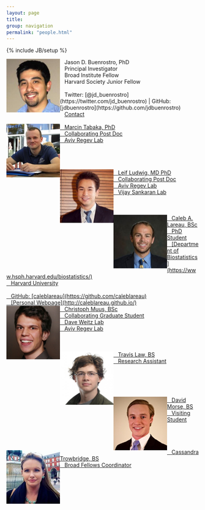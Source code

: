 ```yaml
---
layout: page
title:
group: navigation
permalink: "people.html"
---
```

{% include JB/setup %}

<img alt="Jason D. Buenrostro, PhD" align="left" src="media/people/JasonBuenrostro.jpg" width="140" height="140"/>
&nbsp;&nbsp;&nbsp;Jason D. Buenrostro, PhD<br>
&nbsp;&nbsp;&nbsp;Principal Investigator<br>
&nbsp;&nbsp;&nbsp;Broad Institute Fellow<br>
&nbsp;&nbsp;&nbsp;Harvard Society Junior Fellow<br>
<br>
&nbsp;&nbsp;&nbsp;Twitter: [@jd_buenrostro](https://twitter.com/jd_buenrostro) |
GitHub: [jdbuenrostro](https://github.com/jdbuenrostro)<br>
&nbsp;&nbsp;&nbsp;<a href="mailto:jbuen@broadinstitute.org">Contact<br>
<br>

<img alt="Marcin Tabaka" align="left" src="media/people/MarcinTabaka.jpg" width="140" height="140"/>
&nbsp;&nbsp;&nbsp;Marcin Tabaka, PhD<br>
&nbsp;&nbsp;&nbsp;Collaborating Post Doc<br>
&nbsp;&nbsp;&nbsp;Aviv Regev Lab<br>
<br><br><br><br>

<img alt="Leif Ludwig" align="left" src="media/people/LeifLudwig.jpg" width="140" height="140"/>
&nbsp;&nbsp;&nbsp;Leif Ludwig, MD PhD<br>
&nbsp;&nbsp;&nbsp;Collaborating Post Doc<br>
&nbsp;&nbsp;&nbsp;Aviv Regev Lab<br>
&nbsp;&nbsp;&nbsp;Vijay Sankaran Lab<br>
<br><br><br>

<img alt="Caleb Lareau" align="left" src="media/people/CalebLareau.jpg" width="140" height="140"/>
&nbsp;&nbsp;&nbsp;Caleb A. Lareau, BSc<br>
&nbsp;&nbsp;&nbsp;PhD Student<br>
&nbsp;&nbsp;&nbsp;[Department of Biostatistics](https://www.hsph.harvard.edu/biostatistics/)<br>
&nbsp;&nbsp;&nbsp;Harvard University<br>
<br>
&nbsp;&nbsp;&nbsp;GitHub: [caleblareau](https://github.com/caleblareau)<br>
&nbsp;&nbsp;&nbsp;[Personal Webpage](http://caleblareau.github.io/)<br>

<img alt="Christoph Muus" align="left" src="media/people/ChristophMuus.jpg" width="140" height="140"/>
&nbsp;&nbsp;&nbsp;Christoph Muus, BSc<br>
&nbsp;&nbsp;&nbsp;Collaborating Graduate Student<br>
&nbsp;&nbsp;&nbsp;Dave Weitz Lab<br>
&nbsp;&nbsp;&nbsp;Aviv Regev Lab<br>
<br><br><br>

<img alt="Travis Law" align="left" src="media/people/TravisLaw.jpg" width="140" height="140"/>
&nbsp;&nbsp;&nbsp;Travis Law, BS<br>
&nbsp;&nbsp;&nbsp;Research Assistant<br>
<br><br><br><br><br>

<img alt="David Morse" align="left" src="media/people/DavidMorse.jpg" width="140" height="140"/>
&nbsp;&nbsp;&nbsp;David Morse, BS<br>
&nbsp;&nbsp;&nbsp;Visiting Student<br>
<br><br><br><br>

<img alt="Cassandra Trowbridge" align="left" src="media/people/CassandraTrowbridge.jpg" width="140" height="140"/>
&nbsp;&nbsp;&nbsp;Cassandra Trowbridge, BS<br>
&nbsp;&nbsp;&nbsp;Broad Fellows Coordinator<br>
<br><br><br><br>
